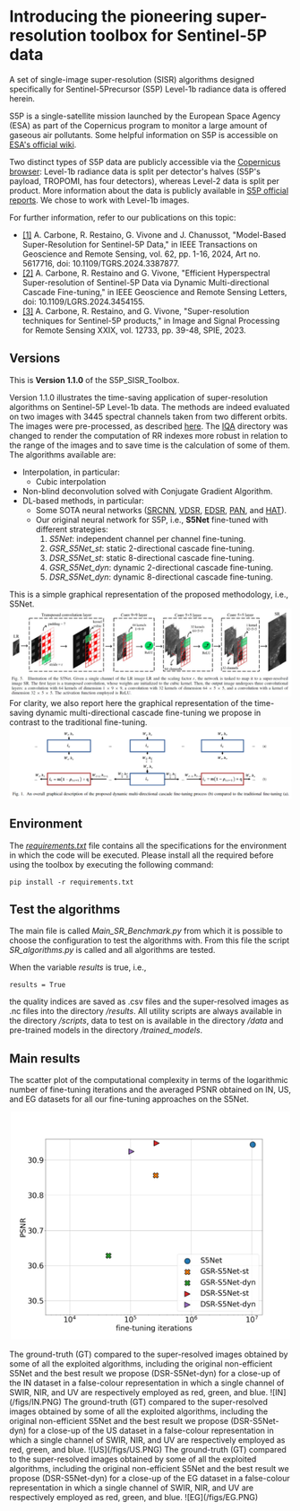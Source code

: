 # Introducing the pioneering super-resolution toolbox for Sentinel-5P data

A set of single-image super-resolution (SISR) algorithms designed specifically for Sentinel-5Precursor (S5P) Level-1b radiance data is offered herein.

S5P is a single-satellite mission launched by the European Space Agency (ESA) as part of the Copernicus program to monitor a large amount of gaseous air pollutants. Some helpful information on S5P is accessible on [ESA's official wiki](https://sentiwiki.copernicus.eu/web/s5p-mission). 

Two distinct types of S5P data are publicly accessible via the [Copernicus browser](https://browser.dataspace.copernicus.eu/?zoom=5&lat=50.16282&lng=20.78613&themeId=DEFAULT-THEME&visualizationUrl=U2FsdGVkX19w36SwRKT6qYfJpcRdRdP6X9Z8Cc7xpWPmL6BW1rnaazx1QB4tTcqiQ58clVWtTZih7gZABvqUZFPCvgWbJDDvyxY7AoIg%2BnNKuiMDflT7morMQZBHoJjg&datasetId=S2_L2A_CDAS&demSource3D=%22MAPZEN%22&cloudCoverage=30&dateMode=SINGLE): Level-1b radiance data is split per detector's halves (S5P's payload, TROPOMI, has four detectors), whereas Level-2 data is split per product. More information about the data is publicly available in [S5P official reports](https://sentiwiki.copernicus.eu/web/s5p-documents). We chose to work with Level-1b images.

For further information, refer to our publications on this topic:
* [[1]](https://ieeexplore.ieee.org/document/10499875?source=authoralert) A. Carbone, R. Restaino, G. Vivone and J. Chanussot, "Model-Based Super-Resolution for Sentinel-5P Data," in IEEE Transactions on Geoscience and Remote Sensing, vol. 62, pp. 1-16, 2024, Art no. 5617716, doi: 10.1109/TGRS.2024.3387877.
* [[2]](https://ieeexplore.ieee.org/document/10663750) A. Carbone, R. Restaino and G. Vivone, "Efficient Hyperspectral Super-resolution of Sentinel-5P Data via Dynamic Multi-directional Cascade Fine-tuning," in IEEE Geoscience and Remote Sensing Letters, doi: 10.1109/LGRS.2024.3454155.
* [[3]](https://www.spiedigitallibrary.org/conference-proceedings-of-spie/12733/1273306/Super-resolution-techniques-for-Sentinel-5Pproducts/10.1117/12.2684083.short#_=_) A. Carbone, R. Restaino, and G. Vivone, "Super-resolution techniques for Sentinel-5P products," in Image and Signal Processing for Remote Sensing XXIX, vol. 12733, pp. 39-48, SPIE, 2023.


## Versions
This is **Version 1.1.0** of the S5P_SISR_Toolbox.

Version 1.1.0 illustrates the time-saving application of super-resolution algorithms on Sentinel-5P Level-1b data. The methods are indeed evaluated on two images with 3445 spectral channels taken from two different orbits. The images were pre-processed, as described [here](/data). The [IQA](/scripts/IQA) directory was changed to render the computation of RR indexes more robust in relation to the range of the images and to save time is the calculation of some of them.
The algorithms available are:
  - Interpolation, in particular:
    + Cubic interpolation
  - Non-blind deconvolution solved with Conjugate Gradient Algorithm.
  - DL-based methods, in particular:
    + Some SOTA neural networks ([SRCNN](https://arxiv.org/abs/1501.00092), [VDSR](https://arxiv.org/abs/1511.04587), [EDSR](https://arxiv.org/abs/1707.02921), [PAN](https://arxiv.org/abs/2010.01073), and [HAT](https://arxiv.org/abs/2205.04437)).
    + Our original neural network for S5P, i.e., **S5Net** fine-tuned with different strategies:
      1. _S5Net_: independent channel per channel fine-tuning.
      2. _GSR_S5Net_st_: static 2-directional cascade fine-tuning.
      3. _DSR_S5Net_st_: static 8-directional cascade fine-tuning.
      4. _GSR_S5Net_dyn_: dynamic 2-directional cascade fine-tuning.
      5. _DSR_S5Net_dyn_: dynamic 8-directional cascade fine-tuning.

This is a simple graphical representation of the proposed methodology, i.e., S5Net.
![S5Net architecture](/figs/S5Net.jpeg)
For clarity, we also report here the graphical representation of the time-saving dynamic multi-directional cascade fine-tuning we propose in contrast to the traditional fine-tuning. 
![Fine-tunings](/figs/finetunings.png)

## Environment
The [_requirements.txt_](/requirements.txt) file contains all the specifications for the environment in which the code will be executed. Please install all the required before using the toolbox by executing the following command:

```
pip install -r requirements.txt
```

## Test the algorithms
The main file is called _Main_SR_Benchmark.py_ from which it is possible to choose the configuration to test the algorithms with. From this file the script _SR_algorithms.py_ is called and all algorithms are tested. 

When the variable _results_ is true, i.e.,
```
results = True
```
the quality indices are saved as .csv files and the super-resolved images as .nc files into the directory _/results_. All utility scripts are always available in the directory _/scripts_, data to test on is available in the directory _/data_ and pre-trained models in the directory _/trained_models_.

## Main results
The scatter plot of the computational complexity in terms of the logarithmic number of fine-tuning iterations and the averaged PSNR obtained on IN, US, and EG datasets for all our fine-tuning approaches on the S5Net.
<p align="center">
  <img src="/figs/complexity.png" width="500">
</p>
The ground-truth (GT) compared to the super-resolved images obtained by some of all the exploited algorithms, including the original non-efficient S5Net and the best result we propose (DSR-S5Net-dyn) for a close-up of the IN dataset in a false-colour representation in which a single channel of SWIR, NIR, and UV are respectively employed as red, green, and blue.
![IN](/figs/IN.PNG)
The ground-truth (GT) compared to the super-resolved images obtained by some of all the exploited algorithms, including the original non-efficient S5Net and the best result we propose (DSR-S5Net-dyn) for a close-up of the US dataset in a false-colour representation in which a single channel of SWIR, NIR, and UV are respectively employed as red, green, and blue.
![US](/figs/US.PNG)
The ground-truth (GT) compared to the super-resolved images obtained by some of all the exploited algorithms, including the original non-efficient S5Net and the best result we propose (DSR-S5Net-dyn) for a close-up of the EG dataset in a false-colour representation in which a single channel of SWIR, NIR, and UV are respectively employed as red, green, and blue.
![EG](/figs/EG.PNG)
